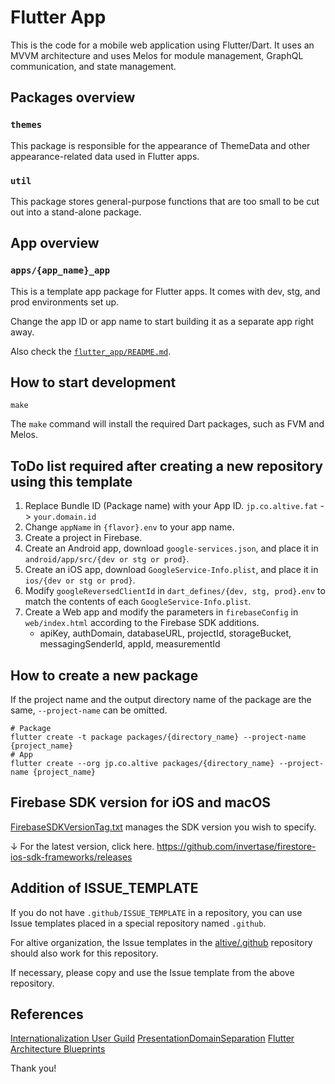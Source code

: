 # Flutter App

This is the code for a mobile web application using Flutter/Dart. It uses an MVVM architecture and uses Melos for module management, GraphQL communication, and state management.

## Packages overview

### `themes`

This package is responsible for the appearance of ThemeData and other appearance-related data used in Flutter apps.

### `util`

This package stores general-purpose functions that are too small to be cut out into a stand-alone package.

## App overview

### `apps/{app_name}_app`

This is a template app package for Flutter apps.
It comes with dev, stg, and prod environments set up.

Change the app ID or app name to start building it as a separate app right away.

Also check the [`flutter_app/README.md`](/packages/flutter_app/README.md).

## How to start development

```shell
make
```

The `make` command will install the required Dart packages, such as FVM and Melos.

## ToDo list required after creating a new repository using this template

1. Replace Bundle ID (Package name) with your App ID.
  `jp.co.altive.fat` -> `your.domain.id`
1. Change `appName` in `{flavor}.env` to your app name.
1. Create a project in Firebase.
1. Create an Android app, download `google-services.json`, and place it in `android/app/src/{dev or stg or prod}`.
1. Create an iOS app, download `GoogleService-Info.plist`, and place it in `ios/{dev or stg or prod}`.
1. Modify `googleReversedClientId` in `dart_defines/{dev, stg, prod}.env` to match the contents of each `GoogleService-Info.plist`.
1. Create a Web app and modify the parameters in `firebaseConfig` in `web/index.html` according to the Firebase SDK additions.
    - apiKey, authDomain, databaseURL, projectId, storageBucket, messagingSenderId, appId, measurementId

## How to create a new package

If the project name and the output directory name of the package are the same,
`--project-name` can be omitted.

```shell
# Package
flutter create -t package packages/{directory_name} --project-name {project_name}
# App
flutter create --org jp.co.altive packages/{directory_name} --project-name {project_name}
```

## Firebase SDK version for iOS and macOS

[FirebaseSDKVersionTag.txt](FirebaseSDKVersionTag.txt) manages the SDK version you wish to specify.

↓ For the latest version, click here.
<https://github.com/invertase/firestore-ios-sdk-frameworks/releases>

## Addition of ISSUE_TEMPLATE

If you do not have `.github/ISSUE_TEMPLATE` in a repository, you can use Issue templates placed in a special repository named `.github`.

For altive organization, the Issue templates in the [altive/.github](https://github.com/altive/.github/) repository should also work for this repository.

If necessary, please copy and use the Issue template from the above repository.

## References

[Internationalization User Guild](https://docs.google.com/document/d/10e0saTfAv32OZLRmONy866vnaw0I2jwL8zukykpgWBc/)
[PresentationDomainSeparation](https://martinfowler.com/bliki/PresentationDomainSeparation.html)
[Flutter Architecture Blueprints](https://github.com/wasabeef/flutter-architecture-blueprints)

Thank you!

